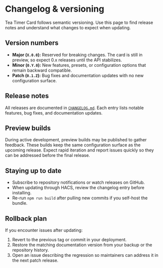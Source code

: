 # Changelog & versioning

Tea Timer Card follows semantic versioning. Use this page to find release notes and understand what
changes to expect when updating.

## Version numbers

- **Major (`X.0.0`):** Reserved for breaking changes. The card is still in preview, so expect 0.x
  releases until the API stabilizes.
- **Minor (`0.Y.0`):** New features, presets, or configuration options that remain backward
  compatible.
- **Patch (`0.1.Z`):** Bug fixes and documentation updates with no new configuration surface.

## Release notes

All releases are documented in [`CHANGELOG.md`](../CHANGELOG.md). Each entry lists notable features,
bug fixes, and documentation updates.

## Preview builds

During active development, preview builds may be published to gather feedback. These builds keep the
same configuration surface as the upcoming release. Expect rapid iteration and report issues quickly
so they can be addressed before the final release.

## Staying up to date

- Subscribe to repository notifications or watch releases on GitHub.
- When updating through HACS, review the changelog entry before installing.
- Re-run `npm run build` after pulling new commits if you self-host the bundle.

## Rollback plan

If you encounter issues after updating:

1. Revert to the previous tag or commit in your deployment.
2. Restore the matching documentation version from your backup or the repository history.
3. Open an issue describing the regression so maintainers can address it in the next patch release.
